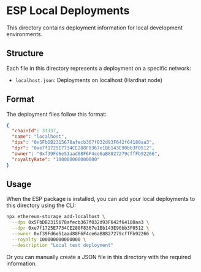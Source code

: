# ESP Local Deployments

This directory contains deployment information for local development environments.

## Structure

Each file in this directory represents a deployment on a specific network:

- `localhost.json`: Deployments on localhost (Hardhat node)

## Format

The deployment files follow this format:

```json
{
  "chainId": 31337,
  "name": "localhost",
  "dps": "0x5FbDB2315678afecb367f032d93F642f64180aa3",
  "dpr": "0xe7f1725E7734CE288F8367e1Bb143E90bb3F0512",
  "owner": "0xf39Fd6e51aad88F6F4ce6aB8827279cffFb92266",
  "royaltyRate": "100000000000000"
}
```

## Usage

When the ESP package is installed, you can add your local deployments to this directory using the CLI:

```bash
npx ethereum-storage add-localhost \
  --dps 0x5FbDB2315678afecb367f032d93F642f64180aa3 \
  --dpr 0xe7f1725E7734CE288F8367e1Bb143E90bb3F0512 \
  --owner 0xf39Fd6e51aad88F6F4ce6aB8827279cffFb92266 \
  --royalty 100000000000000 \
  --description "Local test deployment"
```

Or you can manually create a JSON file in this directory with the required information.